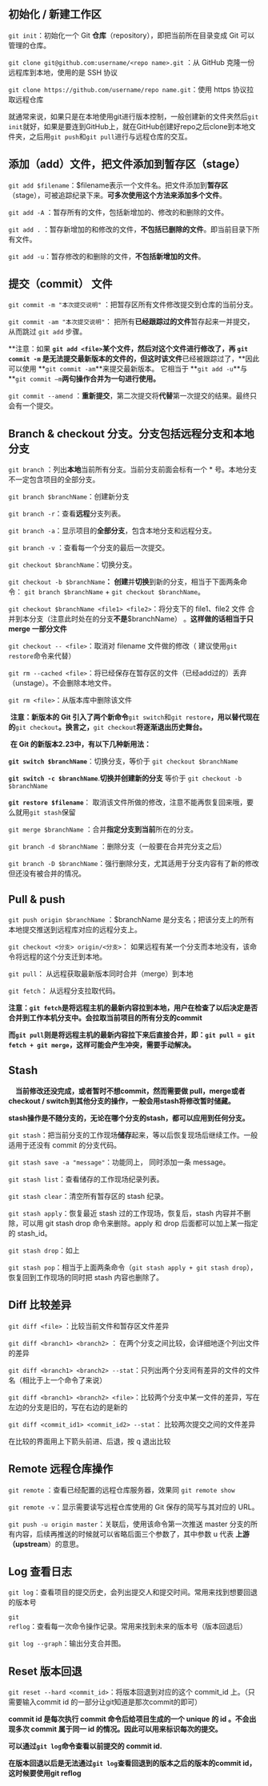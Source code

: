 ## 初始化 / 新建工作区

`git init`：初始化一个 Git **仓库**（repository），即把当前所在目录变成 Git 可以管理的仓库。

`git clone git@github.com:username/<repo name>.git` ：从 GitHub 克隆一份远程库到本地，使用的是 SSH 协议

`git clone https://github.com/username/repo name.git`：使用 https 协议拉取远程仓库

就通常来说，如果只是在本地使用git进行版本控制，一般创建新的文件夹然后`git init`就好，如果是要连到GitHub上，就在GitHub创建好repo之后clone到本地文件夹，之后用`git push`和`git pull`进行与远程仓库的交互。 



## 添加（add）文件，把文件添加到**暂存区**（stage）

`git add $filename`：$filename表示一个文件名。把文件添加到**暂存区**（stage），可被追踪纪录下来。**可多次使用这个方法来添加多个文件**。

`git add -A` ：暂存所有的文件，包括新增加的、修改的和删除的文件。

`git add .` ：暂存新增加的和修改的文件，**不包括已删除的文件**。即当前目录下所有文件。

`git add -u`：暂存修改的和删除的文件，**不包括新增加的文件**。





## 提交（commit） 文件

`git commit -m "本次提交说明"` ：把暂存区所有文件修改提交到仓库的当前分支。

`git commit -am "本次提交说明"`： 把所有**已经跟踪过的文件**暂存起来一并提交，从而跳过 `git add` 步骤。



**注意：如果 **`git add <file>`某个文件，然后对这个文件进行修改了，再 **`git commit -m`** 是无法提交最新版本的文件的，但这时该文件**已经被跟踪过了，**因此可以使用 **`git commit -am`**来提交最新版本。 它相当于 **`git add -u`**与 **`git commit –m`**两句操作合并为一句进行使用。**



`git commit --amend` ：**重新提交**，第二次提交将**代替**第一次提交的结果。最终只会有一个提交。



## Branch & checkout 分支。分支包括远程分支和本地分支

`git branch` ：列出**本地**当前所有分支。当前分支前面会标有一个 * 号。本地分支不一定包含项目的全部分支。

`git branch $branchName`：创建新分支 

`git branch -r`：查看**远程**分支列表。

`git branch -a`：显示项目的**全部分支**，包含本地分支和远程分支。 

`git branch -v` ：查看每一个分支的最后一次提交。



`git checkout $branchName`：切换分支。 

`git checkout -b $branchName`**：** **创建**并**切换**到新的分支，相当于下面两条命令：      `git branch $branchName` + `git checkout $branchName`。



`git checkout $branchName <file1> <file2>`：将分支下的 file1、file2 文件 合并到本分支（注意此时处在的分支**不是**$branchName） 。**这样做的话相当于只 merge 一部分文件**

`git checkout -- <file>`：取消对 filename 文件做的修改（ 建议使用`git restore`命令来代替） 

`git rm --cached <file>`：将已经保存在暂存区的文件（已经add过的）丢弃（unstage）。不会删除本地文件。

`git rm <file>`：从版本库中删除该文件  



​    **注意：新版本的 Git 引入了两个新命令**`git switch`和`git restore`**，用以替代现在的**`git checkout`**。换言之，**`git checkout`**将逐渐退出历史舞台。**

​    **在 Git 的新版本2.23中，有以下几种新用法：**

**`git switch $branchName`**：切换分支，等价于 `git checkout $branchName`

**`git switch -c $branchName`**.**切换并创建新的分支** 等价于 `git checkout -b $branchName`

**`git restore $filename`**： 取消该文件所做的修改，注意不能再恢复回来哦，要么就用`git stash`保留





`git merge $branchName` ：合并**指定分支到当前**所在的分支。

`git branch -d $branchName` ：删除分支（一般要在合并完分支之后）

`git branch -D $branchName`：强行删除分支，尤其适用于分支内容有了新的修改但还没有被合并的情况。 



## Pull & push

`git push origin $branchName` ：$branchName 是分支名；把该分支上的所有本地提交推送到远程库对应的远程分支上。

`git checkout <分支> origin/<分支>`： 如果远程有某一个分支而本地没有，该命令将远程的这个分支迁到本地。

`git pull`： 从远程获取最新版本同时合并（merge）到本地

`git fetch`： 从远程分支拉取代码。



**注意：`git fetch`是将远程主机的最新内容拉到本地，用户在检查了以后决定是否合并到工作本机分支中。会拉取当前项目的所有分支的commit**

​    **而`git pull`则是将远程主机的最新内容拉下来后直接合并，即：`git pull = git fetch + git merge`，这样可能会产生冲突，需要手动解决。**



## Stash

&emsp;**当前修改还没完成，或者暂时不想commit，然而需要做 pull，merge或者 checkout / switch到其他分支的操作，一般会用stash将修改暂时储藏。**

​    **stash操作是不随分支的，无论在哪个分支的stash，都可以应用到任何分支。**



`git stash`：把当前分支的工作现场**储存**起来，等以后恢复现场后继续工作。一般适用于还没有 commit 的分支代码。

`git stash save -a "message"`：功能同上， 同时添加一条 message。

`git stash list`：查看储存的工作现场纪录列表。 

`git stash clear`：清空所有暂存区的 stash 纪录。

`git stash apply`：恢复最近 stash 过的工作现场，恢复后，stash 内容并不删除，可以用 git stash drop 命令来删除。apply 和 drop 后面都可以加上某一指定的 stash_id。

`git stash drop`：如上 

`git stash pop`：相当于上面两条命令（`git stash apply + git stash drop`），恢复回到工作现场的同时把 stash 内容也删除了。 




## Diff 比较差异

`git diff <file>` ：比较当前文件和暂存区文件差异

`git diff <branch1> <branch2>` ： 在两个分支之间比较，会详细地逐个列出文件的差异

`git diff <branch1> <branch2> --stat`：只列出两个分支间有差异的文件的文件名（相比于上一个命令了来说） 

`git diff <branch1> <branch2> <file>`：比较两个分支中某一文件的差异，写在左边的分支是旧的，写在右边的是新的

`git diff <commit_id1> <commit_id2> --stat`： 比较两次提交之间的文件差异

在比较的界面用上下箭头前进、后退，按 q 退出比较 



## **Remote 远程仓库操作**

`git remote` ：查看已经配置的远程仓库服务器，效果同 `git remote show`

`git remote -v`：显示需要读写远程仓库使用的 Git 保存的简写与其对应的 URL。 

`git push -u origin master`：关联后，使用该命令第一次推送 master 分支的所有内容，后续再推送的时候就可以省略后面三个参数了，其中参数 u 代表 **上游（upstream**）的意思。



## **Log 查看日志**

`git log`：查看项目的提交历史，会列出提交人和提交时间。常用来找到想要回退的版本号

`git reflog`：查看每一次命令操作记录。常用来找到未来的版本号（版本回退后） 

`git log --graph`：输出分支合并图。



## Reset 版本回退

`git reset --hard <commit_id>`：将版本回退到对应的这个 commit_id 上。（只需要输入commit id 的一部分让git知道是那次commit的即可）



**commit id 是每次执行 commit 命令后给项目生成的一个 unique 的 id 。不会出现多次 commit 属于同一 id 的情况。因此可以用来标识每次的提交。**

**可以通过`git log`命令查看以前提交的 commit id.** 

**在版本回退以后是无法通过`git log`查看回退到的版本之后的版本的commit id，这时候要使用git reflog**